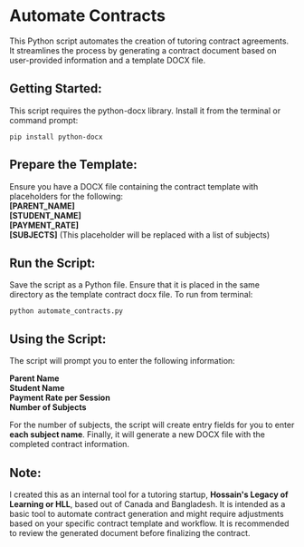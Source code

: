 # Automate Contracts
This Python script automates the creation of tutoring contract agreements. It streamlines the process by generating a contract document based on user-provided information and a template DOCX file.

## Getting Started:
This script requires the python-docx library. Install it from the terminal or command prompt:  

    pip install python-docx

## Prepare the Template:
Ensure you have a DOCX file containing the contract template with placeholders for the following:  
**[PARENT_NAME]  
[STUDENT_NAME]  
[PAYMENT_RATE]  
[SUBJECTS]** (This placeholder will be replaced with a list of subjects)

## Run the Script:
Save the script as a Python file. Ensure that it is placed in the same directory as the template contract docx file. To run from terminal:  
```
python automate_contracts.py
```
## Using the Script:

The script will prompt you to enter the following information:   
  
**Parent Name  
Student Name  
Payment Rate per Session  
Number of Subjects**  
  
For the number of subjects, the script will create entry fields for you to enter **each subject name**. Finally, it will generate a new DOCX file with the completed contract information.

## Note:
I created this as an internal tool for a tutoring startup, **Hossain's Legacy of Learning or HLL**, based out of Canada and Bangladesh. It is intended as a basic tool to automate contract generation and might require adjustments based on your specific contract template and workflow.
It is recommended to review the generated document before finalizing the contract.
